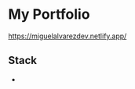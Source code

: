 <h1>My Portfolio</h1>

https://miguelalvarezdev.netlify.app/


<h2>Stack</h2>

<ul>
  <li> <a href="google.com" ></a> </li>
</ul>


